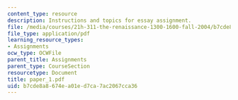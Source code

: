 ```yaml
---
content_type: resource
description: Instructions and topics for essay assignment.
file: /media/courses/21h-311-the-renaissance-1300-1600-fall-2004/b7cde8a8674ea01ed7ca7ac2067cca36_paper_1.pdf
file_type: application/pdf
learning_resource_types:
- Assignments
ocw_type: OCWFile
parent_title: Assignments
parent_type: CourseSection
resourcetype: Document
title: paper_1.pdf
uid: b7cde8a8-674e-a01e-d7ca-7ac2067cca36
---
```

